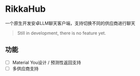 # RikkaHub

一个原生开发安卓LLM聊天客户端，支持切换不同的供应商进行聊天

> Still in development, there is no feature yet.

## 功能
- [ ] Material You设计 / 预测性返回支持
- [ ] 多供应商支持